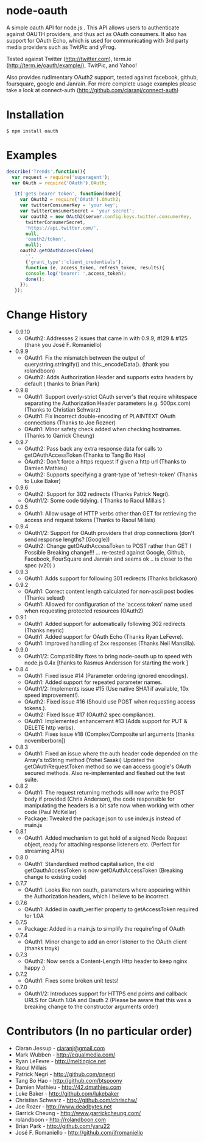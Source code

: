 node-oauth
===========
A simple oauth API for node.js .  This API allows users to authenticate against OAUTH providers, and thus act as OAuth consumers. It also has support for OAuth Echo, which is used for communicating with 3rd party media providers such as TwitPic and yFrog.

Tested against Twitter (http://twitter.com), term.ie (http://term.ie/oauth/example/), TwitPic, and Yahoo!

Also provides rudimentary OAuth2 support, tested against facebook, github, foursquare, google and Janrain.   For more complete usage examples please take a look at connect-auth (http://github.com/ciaranj/connect-auth)


Installation
============== 

    $ npm install oauth


Examples
==========

```javascript
describe('Trends',function(){
  var request = require('superagent');
  var OAuth = require('OAuth').OAuth;

   it('gets bearer token', function(done){
     var OAuth2 = require('OAuth').OAuth2;    
     var twitterConsumerKey = 'your key';
     var twitterConsumerSecret = 'your secret';
     var oauth2 = new OAuth2(server.config.keys.twitter.consumerKey,
       twitterConsumerSecret, 
       'https://api.twitter.com/', 
       null,
       'oauth2/token', 
       null);
     oauth2.getOAuthAccessToken(
       '',
       {'grant_type':'client_credentials'},
       function (e, access_token, refresh_token, results){
       console.log('bearer: ',access_token);
       done();
     });
   });
```

Change History
============== 

* 0.9.10
    - OAuth2:   Addresses 2 issues that came in with 0.9.9, #129 & #125 (thank you José F. Romaniello)
* 0.9.9
    - OAuth1:   Fix the mismatch between the output of querystring.stringify() and this._encodeData(). (thank you rolandboon)
    - OAuth2:   Adds Authorization Header and supports extra headers by default ( thanks to Brian Park)
* 0.9.8
    - OAuth1:   Support overly-strict OAuth server's that require whitespace separating the Authorization Header parameters  (e.g. 500px.com) (Thanks to Christian Schwarz)
    - OAuth1:   Fix incorrect double-encoding of PLAINTEXT OAuth connections (Thanks to Joe Rozner)
    - OAuth1:   Minor safety check added when checking hostnames. (Thanks to Garrick Cheung)
* 0.9.7
    - OAuth2:   Pass back any extra response data for calls to getOAuthAccessToken (Thanks to Tang Bo Hao)
    - OAuth2:   Don't force a https request if given a http url (Thanks to Damien Mathieu)
    - OAuth2:   Supports specifying a grant-type of 'refresh-token' (Thanks to Luke Baker)
* 0.9.6
    - OAuth2:   Support for 302 redirects (Thanks Patrick Negri). 
    - OAuth1/2: Some code tidying. ( Thanks to Raoul Millais )  
* 0.9.5
    - OAuth1:   Allow usage of HTTP verbs other than GET for retrieving the access and request tokens (Thanks to Raoul Millais)  
* 0.9.4
    - OAuth1/2: Support for OAuth providers that drop connections (don't send response lengths? [Google]) 
    - OAuth2:   Change getOAuthAccessToken to POST rather than GET ( Possible Breaking change!!! ... re-tested against Google, Github, Facebook, FourSquare and Janrain and seems ok .. is closer to the spec (v20) )  
* 0.9.3
    - OAuth1:   Adds support for following 301 redirects (Thanks bdickason) 
* 0.9.2 
    - OAuth1:   Correct content length calculated for non-ascii post bodies (Thanks selead)  
    - OAuth1:   Allowed for configuration of the 'access token' name used when requesting protected resources (OAuth2)  
* 0.9.1
    - OAuth1:   Added support for automatically following 302 redirects (Thanks neyric) 
    - OAuth1:   Added support for OAuth Echo (Thanks Ryan LeFevre). 
    - OAuth1:   Improved handling of 2xx responses (Thanks Neil Mansilla).  
* 0.9.0
    - OAuth1/2: Compatibility fixes to bring node-oauth up to speed with node.js 0.4x [thanks to Rasmus Andersson for starting the work ]  
* 0.8.4
    - OAuth1:   Fixed issue #14 (Parameter ordering ignored encodings).
    - OAuth1:   Added support for repeated parameter names.
    - OAuth1/2: Implements issue #15 (Use native SHA1 if available, 10x speed improvement!).
    - OAuth2:   Fixed issue #16 (Should use POST when requesting access tokens.).
    - OAuth2:   Fixed Issue #17 (OAuth2 spec compliance).  
    - OAuth1:   Implemented enhancement #13 (Adds support for PUT & DELETE http verbs). 
    - OAuth1:   Fixes issue #18 (Complex/Composite url arguments [thanks novemberborn])  
* 0.8.3
    - OAuth1:   Fixed an issue where the auth header code depended on the Array's toString method (Yohei Sasaki) Updated the getOAuthRequestToken method so we can access google's OAuth secured methods. Also re-implemented and fleshed out the test suite.  
* 0.8.2
    - OAuth1:   The request returning methods will now write the POST body if provided (Chris Anderson), the code responsible for manipulating the headers is a bit safe now when working with other code (Paul McKellar)
    - Package:  Tweaked the package.json to use index.js instead of main.js  
* 0.8.1
    - OAuth1:   Added mechanism to get hold of a signed Node Request object, ready for attaching response listeners etc. (Perfect for streaming APIs)  
* 0.8.0
    - OAuth1:   Standardised method capitalisation, the old getOauthAccessToken is now getOAuthAccessToken (Breaking change to existing code)  
* 0.7.7
    - OAuth1:   Looks like non oauth_ parameters where appearing within the Authorization headers, which I believe to be incorrect.  
* 0.7.6
    - OAuth1:   Added in oauth_verifier property to getAccessToken required for 1.0A  
* 0.7.5
    - Package:  Added in a main.js to simplify the require'ing of OAuth  
* 0.7.4
    - OAuth1:   Minor change to add an error listener to the OAuth client (thanks troyk)  
* 0.7.3
    - OAuth2:   Now sends a Content-Length Http header to keep nginx happy :)  
* 0.7.2
    - OAuth1:   Fixes some broken unit tests!  
* 0.7.0
    - OAuth1/2: Introduces support for HTTPS end points and callback URLS for OAuth 1.0A and Oauth 2 (Please be aware that this was a breaking change to the constructor arguments order)  

Contributors (In no particular order)
=====================================

* Ciaran Jessup - ciaranj@gmail.com
* Mark Wubben - http://equalmedia.com/
* Ryan LeFevre - http://meltingice.net
* Raoul Millais
* Patrick Negri - http://github.com/pnegri
* Tang Bo Hao - http://github.com/btspoony
* Damien Mathieu - http://42.dmathieu.com
* Luke Baker - http://github.com/lukebaker
* Christian Schwarz  - http://github.com/chrischw/
* Joe Rozer - http://www.deadbytes.net
* Garrick Cheung - http://www.garrickcheung.com/
* rolandboon - http://rolandboon.com
* Brian Park - http://github.com/yaru22
* José F. Romaniello - http://github.com/jfromaniello

